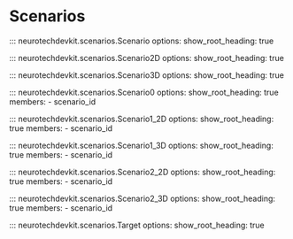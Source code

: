 # Scenarios

::: neurotechdevkit.scenarios.Scenario
    options:
      show_root_heading: true

::: neurotechdevkit.scenarios.Scenario2D
    options:
      show_root_heading: true

::: neurotechdevkit.scenarios.Scenario3D
    options:
      show_root_heading: true

::: neurotechdevkit.scenarios.Scenario0
    options:
      show_root_heading: true
      members:
        - scenario_id

::: neurotechdevkit.scenarios.Scenario1_2D
    options:
      show_root_heading: true
      members:
        - scenario_id

::: neurotechdevkit.scenarios.Scenario1_3D
    options:
      show_root_heading: true
      members:
        - scenario_id

::: neurotechdevkit.scenarios.Scenario2_2D
    options:
      show_root_heading: true
      members:
        - scenario_id

::: neurotechdevkit.scenarios.Scenario2_3D
    options:
      show_root_heading: true
      members:
        - scenario_id

::: neurotechdevkit.scenarios.Target
    options:
      show_root_heading: true
